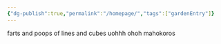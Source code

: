 ```yaml
---
{"dg-publish":true,"permalink":"/homepage/","tags":["gardenEntry"]}
---
```


farts and poops of lines and cubes uohhh ohoh mahokoros